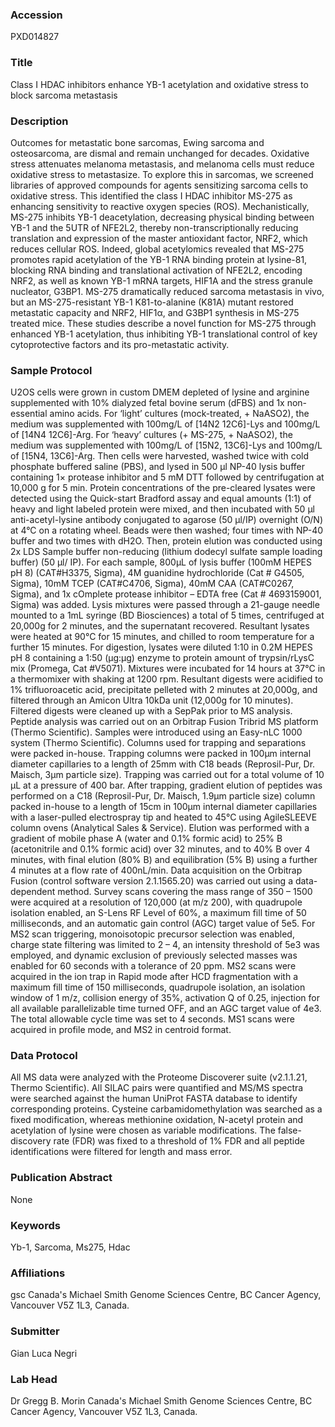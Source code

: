 ### Accession
PXD014827

### Title
Class I HDAC inhibitors enhance YB-1 acetylation and oxidative stress to block sarcoma metastasis

### Description
Outcomes for metastatic bone sarcomas, Ewing sarcoma and osteosarcoma, are dismal and remain unchanged for decades. Oxidative stress attenuates melanoma metastasis, and melanoma cells must reduce oxidative stress to metastasize. To explore this in sarcomas, we screened libraries of approved compounds for agents sensitizing sarcoma cells to oxidative stress. This identified the class I HDAC inhibitor MS-275 as enhancing sensitivity to reactive oxygen species (ROS). Mechanistically, MS-275 inhibits YB-1 deacetylation, decreasing physical binding between YB-1 and the 5UTR of NFE2L2, thereby non-transcriptionally reducing translation and expression of the master antioxidant factor, NRF2, which reduces cellular ROS. Indeed, global acetylomics revealed that MS-275 promotes rapid acetylation of the YB-1 RNA binding protein at lysine-81, blocking RNA binding and translational activation of NFE2L2, encoding NRF2, as well as known YB-1 mRNA targets, HIF1A and the stress granule nucleator, G3BP1. MS-275 dramatically reduced sarcoma metastasis in vivo, but an MS-275-resistant YB-1 K81-to-alanine (K81A) mutant restored metastatic capacity and NRF2, HIF1α, and G3BP1 synthesis in MS-275 treated mice. These studies describe a novel function for MS-275 through enhanced YB-1 acetylation, thus inhibiting YB-1 translational control of key cytoprotective factors and its pro-metastatic activity.

### Sample Protocol
U2OS cells were grown in custom DMEM depleted of lysine and arginine supplemented with 10% dialyzed fetal bovine serum (dFBS) and 1x non-essential amino acids. For ‘light’ cultures (mock-treated, + NaASO2), the medium was supplemented with 100mg/L of [14N2 12C6]-Lys and 100mg/L of [14N4  12C6]-Arg. For ‘heavy’ cultures (+ MS-275, + NaASO2), the medium was supplemented with 100mg/L of [15N2, 13C6]-Lys and 100mg/L of [15N4, 13C6]-Arg. Then cells were harvested, washed twice with cold phosphate buffered saline (PBS), and lysed in 500 µl NP-40 lysis buffer containing 1× protease inhibitor and 5 mM DTT followed by centrifugation at 10,000 g for 5 min. Protein concentrations of the pre-cleared lysates were detected using the Quick-start Bradford assay and equal amounts (1:1) of heavy and light labeled protein were mixed, and then incubated with 50 µl anti-acetyl-lysine antibody conjugated to agarose (50 µl/IP) overnight (O/N) at 4°C on a rotating wheel. Beads were then washed; four times with NP-40 buffer and two times with dH2O. Then, protein elution was conducted using 2x LDS Sample buffer non-reducing (lithium dodecyl sulfate sample loading buffer) (50 µl/ IP). For each sample, 800μL of lysis buffer (100mM HEPES pH 8) (CAT#H3375, Sigma), 4M guanidine hydrochloride (Cat # G4505, Sigma), 10mM TCEP (CAT#C4706, Sigma), 40mM CAA (CAT#C0267, Sigma), and 1x cOmplete protease inhibitor – EDTA free (Cat # 4693159001, Sigma) was added. Lysis mixtures were passed through a 21-gauge needle mounted to a 1mL syringe (BD Biosciences) a total of 5 times, centrifuged at 20,000g for 2 minutes, and the supernatant recovered. Resultant lysates were heated at 90°C for 15 minutes, and chilled to room temperature for a further 15 minutes. For digestion, lysates were diluted 1:10 in 0.2M HEPES pH 8 containing a 1:50 (μg:μg) enzyme to protein amount of trypsin/rLysC mix (Promega, Cat #V5071). Mixtures were incubated for 14 hours at 37°C in a thermomixer with shaking at 1200 rpm. Resultant digests were acidified to 1% trifluoroacetic acid, precipitate pelleted with 2 minutes at 20,000g, and filtered through an Amicon Ultra 10kDa unit (12,000g for 10 minutes). Filtered digests were cleaned up with a SepPak prior to MS analysis. Peptide analysis was carried out on an Orbitrap Fusion Tribrid MS platform (Thermo Scientific). Samples were introduced using an Easy-nLC 1000 system (Thermo Scientific). Columns used for trapping and separations were packed in-house. Trapping columns were packed in 100μm internal diameter capillaries to a length of 25mm with C18 beads (Reprosil-Pur, Dr. Maisch, 3μm particle size). Trapping was carried out for a total volume of 10 μL at a pressure of 400 bar. After trapping, gradient elution of peptides was performed on a C18 (Reprosil-Pur, Dr. Maisch, 1.9μm particle size) column packed in-house to a length of 15cm in 100μm internal diameter capillaries with a laser-pulled electrospray tip and heated to 45°C using AgileSLEEVE column ovens (Analytical Sales & Service). Elution was performed with a gradient of mobile phase A (water and 0.1% formic acid) to 25% B (acetonitrile and 0.1% formic acid) over 32 minutes, and to 40% B over 4 minutes, with final elution (80% B) and equilibration (5% B) using a further 4 minutes at a flow rate of 400nL/min. Data acquisition on the Orbitrap Fusion (control software version 2.1.1565.20) was carried out using a data-dependent method. Survey scans covering the mass range of 350 – 1500 were acquired at a resolution of 120,000 (at m/z 200), with quadrupole isolation enabled, an S-Lens RF Level of 60%, a maximum fill time of 50 milliseconds, and an automatic gain control (AGC) target value of 5e5. For MS2 scan triggering, monoisotopic precursor selection was enabled, charge state filtering was limited to 2 – 4, an intensity threshold of 5e3 was employed, and dynamic exclusion of previously selected masses was enabled for 60 seconds with a tolerance of 20 ppm. MS2 scans were acquired in the ion trap in Rapid mode after HCD fragmentation with a maximum fill time of 150 milliseconds, quadrupole isolation, an isolation window of 1 m/z, collision energy of 35%, activation Q of 0.25, injection for all available parallelizable time turned OFF, and an AGC target value of 4e3. The total allowable cycle time was set to 4 seconds. MS1 scans were acquired in profile mode, and MS2 in centroid format.

### Data Protocol
All MS data were analyzed with the Proteome Discoverer  suite (v2.1.1.21, Thermo Scientific). All SILAC pairs were quantified and MS/MS spectra were searched against the human UniProt FASTA database to identify corresponding proteins. Cysteine carbamidomethylation was searched as a fixed modification, whereas methionine oxidation, N-acetyl protein and acetylation of lysine were chosen as variable modifications. The false-discovery rate (FDR) was fixed to a threshold of 1% FDR and all peptide identifications were filtered for length and mass error.

### Publication Abstract
None

### Keywords
Yb-1, Sarcoma, Ms275, Hdac

### Affiliations
gsc
Canada's Michael Smith Genome Sciences Centre, BC Cancer Agency, Vancouver V5Z 1L3, Canada.

### Submitter
Gian Luca Negri

### Lab Head
Dr Gregg B. Morin
Canada's Michael Smith Genome Sciences Centre, BC Cancer Agency, Vancouver V5Z 1L3, Canada.


